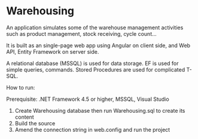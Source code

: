 
Warehousing
=============

An application simulates some of the warehouse management activities such as product management, stock receiving, cycle count...

It is built as an single-page web app using Angular on client side, and Web API, Entity Framework on server side.

A relational database (MSSQL) is used for data storage. EF is used for simple queries, commands. Stored Procedures are used for complicated T-SQL.

How to run:

Prerequisite: .NET Framework 4.5 or higher, MSSQL, Visual Studio

1. Create Warehousing database then run Warehousing.sql to create its content
2. Build the source
3. Amend the connection string in web.config and run the project



